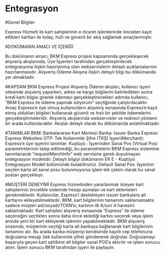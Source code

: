 Entegrasyon
===========

#Genel Bilgiler

Express Hizmeti ile kart sahiplerinin e-ticaret işlemlerinde önceden kayıt ettikleri kartları ile kolay, hızlı ve güvenli bir akış sağlamak amaçlanmıştır.

#DOKÜMANIN AMACI VE İÇERİĞİ

Bu dokümanın amacı; BKM Express projesi kapsamında gerçekleşecek alışveriş akışlarında, Üye İşyerleri tarafından gerçekleştirilecek entegrasyona ilişkin hazırlanmış olan webservislerin detaylı açıklamalarının hazırlanmasıdır.
Alışveriş Ödeme Akışına ilişkin detaylı bilgi bu dökümanda yer almaktadır.

#KAPSAM
BKM Express Projesi Alışveriş Ödeme akışları, kullanıcı işyeri sitesinde alışveriş yaparken, adres ve kargo bilgilerini belirledikten sonra kredi kartı bilgisi girerek ödemeyi gerçekleştirecekleri adımda kullanıcı, “BKM Express ile ödeme yapmak istiyorum” seçtiğinde çalıştırılacaktır. Amaç Express’e üye olmuş kullanıcıların alışveriş esnasında Express’e kayıt etmiş oldukları bilgileri kullanarak güvenli ve hızlı bir şekilde ödemelerini gerçekleştirmeleridir. Alışveriş akışlarında webservisler ve redirect yöntemi bir arada kullanılacaktır. Akışlar detaylı olarak bu dökümanda anlatılmaktadır.

#TANIMLAR
BKM: Bankalararası Kart Merkezi
Banka: Issuer Banka
Express: Express Websitesi
OTP: Tek Kullanımlık Şifre (TKŞ)
İşyeri(Merchant): Express’e üye işyerini tanımlar.
Kuştüyü : İşyerinden Sanal Pos (Virtual Pos) parametrelerinin talep edilmediği, bu parametrelerin BKM Express sistemine tanımlanarak “requestMerchInfo” web servisine gerek duyulmayan entegrasyon modelidir. Detaylı bilgiyi dokümanın EK E - Kuştüyü Entegrasyon Modeli bölümünde bulabilirsiniz.
Default Sanal Pos: İşyerinin seçilen karta ait sanal posu bulunmuyorsa işlem tek çekim olarak bu sanal postan gerçekleşir.

#MÜŞTERİ DENEYİMİ
Express hizmetinden yararlanmak isteyen kart sahiplerinin öncelikle sistemde hesap
açmaları ve kart eklemeleri gerekmektedir. Kullanıcılar, Express’i destekleyen issuer
bankalara ait kartlarını ekleyebilmektedir.
BKM, kart bilgilerinin tamamını saklamamakta sadece müşteri adı/soyadı/TCKN’si, kartının
ilk 6/son 4 hanesini saklamaktadır.
Kart sahipleri alışveriş esnasında “Express” ile ödeme seçeneğini seçtikten sonra daha önce
eklediği kartını seçerek veya işlem anında yeni bir kart ekleyerek işlemini yapabilmektedir.
BKM alışveriş sırasında, müşterinin seçtiği karta ait bankaya bağlanarak kart bilgilerinin
tamamını alır. Bu arada banka müşteriyi kendisinde kayıtlı cep telefonuna doğrulama mesajı
(tek kullanımlık şifre) göndererek doğrular. Doğrulamayı başarıyla geçen kart sahibine ait
bilgiler sanal POS’a aktırılır ve işlem sonucu alınır. İşlem sonucu BKM tarafından işyeri ile
paylaşılır.
